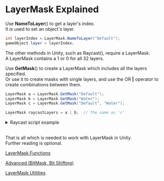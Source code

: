 # LayerMask Explained
Use **NameToLayer**() to get a layer's index.  
It is used to set an object's layer. 
```cs
int layerIndex = LayerMask.NameToLayer("Default");
gameObject.layer = layerIndex;
```
The other methods in Unity, such as Raycast(), require a LayerMask.  
A LayerMask contains a 1 or 0 for all 32 layers.  

Use **GetMask**() to create a LayerMask which includes all the layers specified.  
Or use it to create masks with single layers, and use the OR **|** operator to create combinations between them.  
```cs
LayerMask a = LayerMask.GetMask("Default");
LayerMask b = LayerMask.GetMask("Water");
LayerMask c = LayerMask.GetMask("Default", "Water");

LayerMask raycastLayers = a | b;  // The same as 'c'
```

<details>
<summary>Raycast script example</summary>

```cs
using UnityEngine;

public class LayerMaskScriptExample : MonoBehaviour
{
    public float distance;
    private LayerMask raycastLayers;

    private void Awake()
    {
        LayerMask a = LayerMask.GetMask("Default");
        LayerMask b = LayerMask.GetMask("Water");
        LayerMask c = LayerMask.GetMask("Default", "Water");

        raycastLayers = a + b;  // The same as 'c'
    }

    private void Update()
    {
        if (Physics.Raycast(transform.position, transform.forward, distance, raycastLayers))
        {
            Debug.Log("Hit something on a layer included in the mask!");
        }
    }
}
```
</details>

<br>

That is all which is needed to work with LayerMask in Unity.  
Further reading is optional.

[LayerMask Functions](LayerMaskFunctions.cs)  

[Advanced (BitMask, Bit Shifting)](Advanced.md)

[LayerMask Utilities](LayerMaskUtilities.cs)
